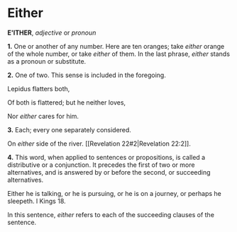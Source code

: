 # Either

**E'ITHER**, _adjective_ or _pronoun_

**1.** One or another of any number. Here are ten oranges; take _either_ orange of the whole number, or take _either_ of them. In the last phrase, _either_ stands as a pronoun or substitute.

**2.** One of two. This sense is included in the foregoing.

Lepidus flatters both,

Of both is flattered; but he neither loves,

Nor _either_ cares for him.

**3.** Each; every one separately considered.

On _either_ side of the river. [[Revelation 22#2|Revelation 22:2]].

**4.** This word, when applied to sentences or propositions, is called a distributive or a conjunction. It precedes the first of two or more alternatives, and is answered by or before the second, or succeeding alternatives.

Either he is talking, or he is pursuing, or he is on a journey, or perhaps he sleepeth. l Kings 18.

In this sentence, _either_ refers to each of the succeeding clauses of the sentence.